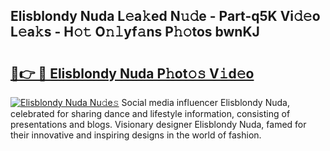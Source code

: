 ## Elisblondy Nuda L𝚎a𝚔ed N𝚞𝚍e - Part-q5K Vi𝚍𝚎o L𝚎a𝚔s - H𝚘𝚝 O𝚗𝚕yf𝚊ns P𝚑𝚘tos bwnKJ

# <h2><a href="http://kf81x8n.oniu.top/?m=Elisblondy+Nuda">🔗👉 🔴 Elisblondy Nuda P𝚑ot𝚘𝚜 V𝚒d𝚎o</a></h2>

[![Elisblondy Nuda Nu𝚍e𝚜](https://i.imgur.com/0qMVB7G.gif)](http://kf81x8n.oniu.top/?m=Elisblondy+Nuda)
Social media influencer Elisblondy Nuda, celebrated for sharing dance and lifestyle information, consisting of presentations and blogs. Visionary designer Elisblondy Nuda, famed for their innovative and inspiring designs in the world of fashion.  
